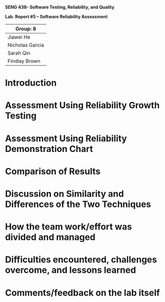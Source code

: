 **SENG 438- Software Testing, Reliability, and Quality**

**Lab. Report \#5 – Software Reliability Assessment**

| Group: 8        |
| --------------- |
| Jiawei He       |
| Nicholas Garcia |
| Sarah Qin       |
| Findlay Brown   |

# Introduction

# 

# Assessment Using Reliability Growth Testing 

# Assessment Using Reliability Demonstration Chart 

# 

# Comparison of Results

# Discussion on Similarity and Differences of the Two Techniques

# How the team work/effort was divided and managed

# 

# Difficulties encountered, challenges overcome, and lessons learned

# Comments/feedback on the lab itself
